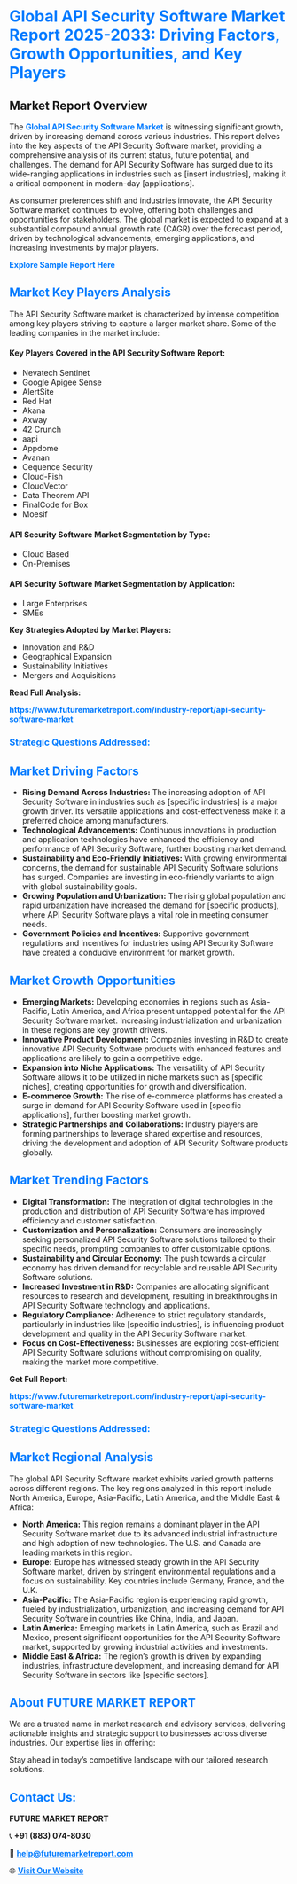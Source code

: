 <h1 style="color: #007BFF;">Global API Security Software Market Report 2025-2033: Driving Factors, Growth Opportunities, and Key Players</h1>

<section id="overview">
<h2>Market Report Overview</h2>
<p>The <a href="https://www.futuremarketreport.com/industry-report/api-security-software-market" style="color: #007BFF; text-decoration: none;"><strong>Global API Security Software Market</strong></a> is witnessing significant growth, driven by increasing demand across various industries. This report delves into the key aspects of the API Security Software market, providing a comprehensive analysis of its current status, future potential, and challenges. The demand for API Security Software has surged due to its wide-ranging applications in industries such as [insert industries], making it a critical component in modern-day [applications].</p>
<p>As consumer preferences shift and industries innovate, the API Security Software market continues to evolve, offering both challenges and opportunities for stakeholders. The global market is expected to expand at a substantial compound annual growth rate (CAGR) over the forecast period, driven by technological advancements, emerging applications, and increasing investments by major players.</p>
</section>

<section id="overview">
<p><a href="https://www.futuremarketreport.com/request-sample/reportId=25930" style="color: #007BFF; text-decoration: none;"><strong>Explore Sample Report Here</strong></a></p>
</section>

<section id="key-players">
<h2 style="color: #007BFF;">Market Key Players Analysis</h2>
<p>The API Security Software market is characterized by intense competition among key players striving to capture a larger market share. Some of the leading companies in the market include:</p>
<h4>Key Players Covered in the API Security Software Report:</h4>
<ul><li>Nevatech Sentinet</li><li>Google Apigee Sense</li><li>AlertSite</li><li>Red Hat</li><li>Akana</li><li>Axway</li><li>42 Crunch</li><li>aapi</li><li>Appdome</li><li>Avanan</li><li>Cequence Security</li><li>Cloud-Fish</li><li>CloudVector</li><li>Data Theorem API</li><li>FinalCode for Box</li><li>Moesif</li></ul>
<h4>API Security Software Market Segmentation by Type:</h4>
<ul><li>Cloud Based</li><li>On-Premises</li></ul>

<h4>API Security Software Market Segmentation by Application:</h4>
<ul><li>Large Enterprises</li><li>SMEs</li></ul>
<p><strong>Key Strategies Adopted by Market Players:</strong></p>
<ul>
<li>Innovation and R&D</li>
<li>Geographical Expansion</li>
<li>Sustainability Initiatives</li>
<li>Mergers and Acquisitions</li>
</ul>
</section>

<section>
<p><strong>Read Full Analysis: </strong></p><a href="https://www.futuremarketreport.com/industry-report/api-security-software-market" style="color: #007BFF; text-decoration: none;"><strong>https://www.futuremarketreport.com/industry-report/api-security-software-market</strong></a>
<h3 style="color: #007BFF;">Strategic Questions Addressed:</h3>
</section>

<section id="driving-factors">
<h2 style="color: #007BFF;">Market Driving Factors</h2>
<ul>
<li><strong>Rising Demand Across Industries:</strong> The increasing adoption of API Security Software in industries such as [specific industries] is a major growth driver. Its versatile applications and cost-effectiveness make it a preferred choice among manufacturers.</li>
<li><strong>Technological Advancements:</strong> Continuous innovations in production and application technologies have enhanced the efficiency and performance of API Security Software, further boosting market demand.</li>
<li><strong>Sustainability and Eco-Friendly Initiatives:</strong> With growing environmental concerns, the demand for sustainable API Security Software solutions has surged. Companies are investing in eco-friendly variants to align with global sustainability goals.</li>
<li><strong>Growing Population and Urbanization:</strong> The rising global population and rapid urbanization have increased the demand for [specific products], where API Security Software plays a vital role in meeting consumer needs.</li>
<li><strong>Government Policies and Incentives:</strong> Supportive government regulations and incentives for industries using API Security Software have created a conducive environment for market growth.</li>
</ul>
</section>

<section id="growth-opportunities">
<h2 style="color: #007BFF;">Market Growth Opportunities</h2>
<ul>
<li><strong>Emerging Markets:</strong> Developing economies in regions such as Asia-Pacific, Latin America, and Africa present untapped potential for the API Security Software market. Increasing industrialization and urbanization in these regions are key growth drivers.</li>
<li><strong>Innovative Product Development:</strong> Companies investing in R&D to create innovative API Security Software products with enhanced features and applications are likely to gain a competitive edge.</li>
<li><strong>Expansion into Niche Applications:</strong> The versatility of API Security Software allows it to be utilized in niche markets such as [specific niches], creating opportunities for growth and diversification.</li>
<li><strong>E-commerce Growth:</strong> The rise of e-commerce platforms has created a surge in demand for API Security Software used in [specific applications], further boosting market growth.</li>
<li><strong>Strategic Partnerships and Collaborations:</strong> Industry players are forming partnerships to leverage shared expertise and resources, driving the development and adoption of API Security Software products globally.</li>
</ul>
</section>

<section id="trending-factors">
<h2 style="color: #007BFF;">Market Trending Factors</h2>
<ul>
<li><strong>Digital Transformation:</strong> The integration of digital technologies in the production and distribution of API Security Software has improved efficiency and customer satisfaction.</li>
<li><strong>Customization and Personalization:</strong> Consumers are increasingly seeking personalized API Security Software solutions tailored to their specific needs, prompting companies to offer customizable options.</li>
<li><strong>Sustainability and Circular Economy:</strong> The push towards a circular economy has driven demand for recyclable and reusable API Security Software solutions.</li>
<li><strong>Increased Investment in R&D:</strong> Companies are allocating significant resources to research and development, resulting in breakthroughs in API Security Software technology and applications.</li>
<li><strong>Regulatory Compliance:</strong> Adherence to strict regulatory standards, particularly in industries like [specific industries], is influencing product development and quality in the API Security Software market.</li>
<li><strong>Focus on Cost-Effectiveness:</strong> Businesses are exploring cost-efficient API Security Software solutions without compromising on quality, making the market more competitive.</li>
</ul>
</section>

<section>
<p><strong>Get Full Report: </strong></p><a href="https://www.futuremarketreport.com/industry-report/api-security-software-market" style="color: #007BFF; text-decoration: none;"><strong>https://www.futuremarketreport.com/industry-report/api-security-software-market</strong></a>
<h3 style="color: #007BFF;">Strategic Questions Addressed:</h3>
</section>


<section id="regional-analysis">
<h2 style="color: #007BFF;">Market Regional Analysis</h2>
<p>The global API Security Software market exhibits varied growth patterns across different regions. The key regions analyzed in this report include North America, Europe, Asia-Pacific, Latin America, and the Middle East & Africa:</p>
<ul>
<li><strong>North America:</strong> This region remains a dominant player in the API Security Software market due to its advanced industrial infrastructure and high adoption of new technologies. The U.S. and Canada are leading markets in this region.</li>
<li><strong>Europe:</strong> Europe has witnessed steady growth in the API Security Software market, driven by stringent environmental regulations and a focus on sustainability. Key countries include Germany, France, and the U.K.</li>
<li><strong>Asia-Pacific:</strong> The Asia-Pacific region is experiencing rapid growth, fueled by industrialization, urbanization, and increasing demand for API Security Software in countries like China, India, and Japan.</li>
<li><strong>Latin America:</strong> Emerging markets in Latin America, such as Brazil and Mexico, present significant opportunities for the API Security Software market, supported by growing industrial activities and investments.</li>
<li><strong>Middle East & Africa:</strong> The region’s growth is driven by expanding industries, infrastructure development, and increasing demand for API Security Software in sectors like [specific sectors].</li>
</ul>
</section>

<footer>
<h2 style="color: #007BFF;">About FUTURE MARKET REPORT</h2>
<p>We are a trusted name in market research and advisory services, delivering actionable insights and strategic support to businesses across diverse industries. Our expertise lies in offering:</p>

<p>Stay ahead in today’s competitive landscape with our tailored research solutions.</p>

<h2 style="color: #007BFF;">Contact Us:</h2>
<p><strong>FUTURE MARKET REPORT</strong></p>
<p>📞 <strong>+91 (883) 074-8030</strong></p>
<p>📧 <strong><a href="mailto:help@futuremarketreport.com" style="color: #007BFF;">help@futuremarketreport.com</a></strong></p>
<p>🌐 <strong><a href="https://www.futuremarketreport.com/" style="color: #007BFF;">Visit Our Website</a></strong></p>
</footer>
